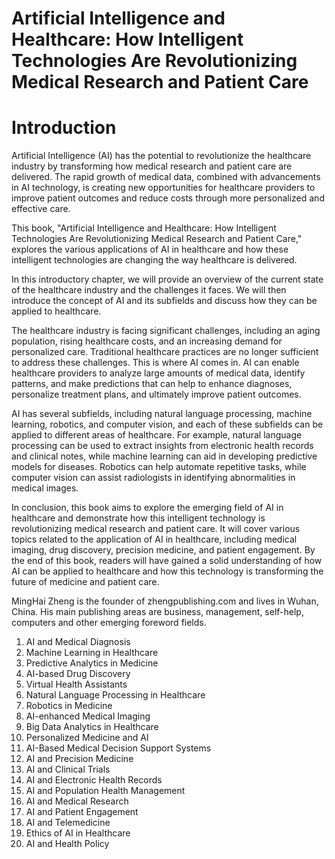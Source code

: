 # Artificial Intelligence and Healthcare: How Intelligent Technologies Are Revolutionizing Medical Research and Patient Care

# Introduction

Artificial Intelligence (AI) has the potential to revolutionize the healthcare industry by transforming how medical research and patient care are delivered. The rapid growth of medical data, combined with advancements in AI technology, is creating new opportunities for healthcare providers to improve patient outcomes and reduce costs through more personalized and effective care.

This book, "Artificial Intelligence and Healthcare: How Intelligent Technologies Are Revolutionizing Medical Research and Patient Care," explores the various applications of AI in healthcare and how these intelligent technologies are changing the way healthcare is delivered.

In this introductory chapter, we will provide an overview of the current state of the healthcare industry and the challenges it faces. We will then introduce the concept of AI and its subfields and discuss how they can be applied to healthcare.

The healthcare industry is facing significant challenges, including an aging population, rising healthcare costs, and an increasing demand for personalized care. Traditional healthcare practices are no longer sufficient to address these challenges. This is where AI comes in. AI can enable healthcare providers to analyze large amounts of medical data, identify patterns, and make predictions that can help to enhance diagnoses, personalize treatment plans, and ultimately improve patient outcomes.

AI has several subfields, including natural language processing, machine learning, robotics, and computer vision, and each of these subfields can be applied to different areas of healthcare. For example, natural language processing can be used to extract insights from electronic health records and clinical notes, while machine learning can aid in developing predictive models for diseases. Robotics can help automate repetitive tasks, while computer vision can assist radiologists in identifying abnormalities in medical images.

In conclusion, this book aims to explore the emerging field of AI in healthcare and demonstrate how this intelligent technology is revolutionizing medical research and patient care. It will cover various topics related to the application of AI in healthcare, including medical imaging, drug discovery, precision medicine, and patient engagement. By the end of this book, readers will have gained a solid understanding of how AI can be applied to healthcare and how this technology is transforming the future of medicine and patient care.

MingHai Zheng is the founder of zhengpublishing.com and lives in Wuhan, China. His main publishing areas are business, management, self-help, computers and other emerging foreword fields.



1. AI and Medical Diagnosis
2. Machine Learning in Healthcare
3. Predictive Analytics in Medicine
4. AI-based Drug Discovery
5. Virtual Health Assistants
6. Natural Language Processing in Healthcare
7. Robotics in Medicine
8. AI-enhanced Medical Imaging
9. Big Data Analytics in Healthcare
10. Personalized Medicine and AI
11. AI-Based Medical Decision Support Systems
12. AI and Precision Medicine
13. AI and Clinical Trials
14. AI and Electronic Health Records
15. AI and Population Health Management
16. AI and Medical Research
17. AI and Patient Engagement
18. AI and Telemedicine
19. Ethics of AI in Healthcare
20. AI and Health Policy


